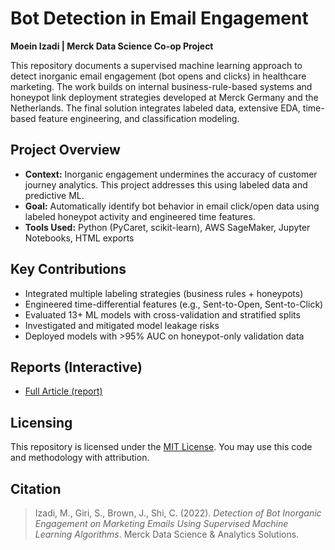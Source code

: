 # Bot Detection in Email Engagement  
**Moein Izadi | Merck Data Science Co-op Project**

This repository documents a supervised machine learning approach to detect inorganic email engagement (bot opens and clicks) in healthcare marketing. The work builds on internal business-rule-based systems and honeypot link deployment strategies developed at Merck Germany and the Netherlands. The final solution integrates labeled data, extensive EDA, time-based feature engineering, and classification modeling.

## Project Overview

- **Context:** Inorganic engagement undermines the accuracy of customer journey analytics. This project addresses this using labeled data and predictive ML.
- **Goal:** Automatically identify bot behavior in email click/open data using labeled honeypot activity and engineered time features.
- **Tools Used:** Python (PyCaret, scikit-learn), AWS SageMaker, Jupyter Notebooks, HTML exports

## Key Contributions

- Integrated multiple labeling strategies (business rules + honeypots)
- Engineered time-differential features (e.g., Sent-to-Open, Sent-to-Click)
- Evaluated 13+ ML models with cross-validation and stratified splits
- Investigated and mitigated model leakage risks
- Deployed models with >95% AUC on honeypot-only validation data

## Reports (Interactive)
- [Full Article (report)](./Merck/Detection%20of%20Bot%20inorganic%20engagement%20on%20marketing%20emails%20using.pdf)




## Licensing

This repository is licensed under the [MIT License](./LICENSE). You may use this code and methodology with attribution.

## Citation

> Izadi, M., Giri, S., Brown, J., Shi, C. (2022). *Detection of Bot Inorganic Engagement on Marketing Emails Using Supervised Machine Learning Algorithms*. Merck Data Science & Analytics Solutions.
